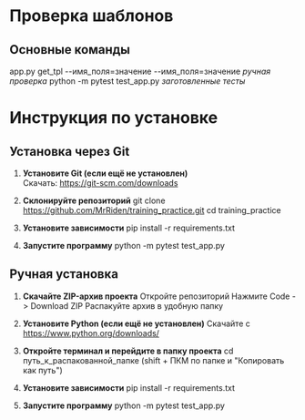 # Проверка шаблонов

## Основные команды
app.py get_tpl --имя_поля=значение --имя_поля=значение   *ручная проверка*
python -m pytest test_app.py                             *заготовленные тесты*

# Инструкция по установке

## Установка через Git

1. **Установите Git (если ещё не установлен)**  
  Скачать: https://git-scm.com/downloads  

2. **Склонируйте репозиторий**
  git clone https://github.com/MrRiden/training_practice.git
  cd training_practice

3. **Установите зависимости**
  pip install -r requirements.txt

4. **Запустите программу**
  python -m pytest test_app.py

## Ручная установка

1. **Скачайте ZIP-архив проекта**
  Откройте репозиторий
  Нажмите Code -> Download ZIP
  Распакуйте архив в удобную папку

2. **Установите Python (если ещё не установлен)**
  Скачайте с https://www.python.org/downloads/

3. **Откройте терминал и перейдите в папку проекта**
  cd путь_к_распакованной_папке (shift + ПКМ по папке и "Копировать как путь")

4. **Установите зависимости**
  pip install -r requirements.txt

5. **Запустите программу**
  python -m pytest test_app.py
